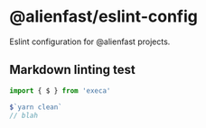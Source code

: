 # @alienfast/eslint-config

Eslint configuration for @alienfast projects.

## Markdown linting test

```js
import { $ } from 'execa'

$`yarn clean`
// blah
```
